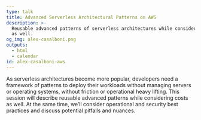 ```yaml
---
type: talk
title: Advanced Serverless Architectural Patterns on AWS
description: >-
  Reusable advanced patterns of serverless architectures while considering costs
  as well.
og_img: alex-casalboni.png
outputs:
  - html
  - calendar
id: alex-casalboni-aws
---
```


As serverless architectures become more popular, developers need a framework of patterns to deploy their workloads without managing servers or operating systems, without friction or operational heavy lifting. This session will describe reusable advanced patterns while considering costs as well. At the same time, we’ll consider operational and security best practices and discuss potential pitfalls and nuances.

<!--
This session is intended for an intermediate/advanced audience of software developers, but based on your feedback it could include a very brief overview of serverless computing topics. The presentation is focused on reusable architectural patterns to build software systems in the cloud without managing, patching, or provisioning servers/clusters. Even though most of the examples will be related to the AWS cloud, many of these serverless patterns can be considered cloud-agnostic and easy to reuse elsewhere.
-->
